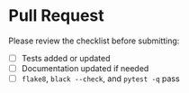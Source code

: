 # Pull Request

Please review the checklist before submitting:

- [ ] Tests added or updated
- [ ] Documentation updated if needed
- [ ] `flake8`, `black --check`, and `pytest -q` pass
